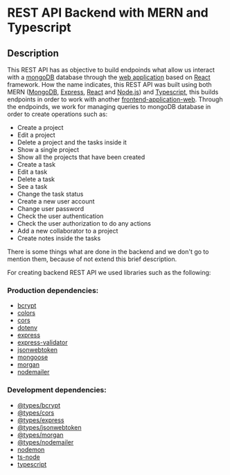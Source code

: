# REST API Backend with MERN and Typescript
## Description
This REST API has as objective to build endpoinds what allow us interact with a [mongoDB](https://www.mongodb.com/) database through the [web application]((https://github.com/LeopoldoAl/uptask_user_managet)) based on [React](https://react.dev/) framework.
How the name indicates, this REST API was built using both MERN ([MongoDB](https://www.mongodb.com/), [Express](https://expressjs.com/), [React](https://react.dev/) and [Node.js](https://nodejs.org/en)) and [Typescript](https://www.npmjs.com/package/typescript), this builds endpoints in order to work with another [frontend-application-web](https://github.com/LeopoldoAl/uptask_user_managet). Through the endpoinds, we work for managing queries to mongoDB database in order to create operations such as:
* Create a project
* Edit a project
* Delete a project and the tasks inside it
* Show a single project
* Show all the projects that have been created
* Create a task
* Edit a task
* Delete a task
* See a task
* Change the task status
* Create a new user account
* Change user password
* Check the user authentication 
* Check the user authorization to do any actions
* Add a new collaborator to a project
* Create notes inside the tasks

There is some things what are done in the backend and we don't go to mention them, because of not extend this brief description.

For creating backend REST API we used libraries such as the following:
### Production dependencies:
* [bcrypt](https://www.npmjs.com/package/bcrypt)
* [colors](https://www.npmjs.com/package/colors)
* [cors](https://www.npmjs.com/package/cors)
* [dotenv](https://www.npmjs.com/package/dotenv)
* [express](https://www.npmjs.com/package/express)
* [express-validator](https://www.npmjs.com/package/express-validator)
* [jsonwebtoken](https://www.npmjs.com/package/jsonwebtoken)
* [mongoose](https://www.npmjs.com/package/mongoose)
* [morgan](https://www.npmjs.com/package/morgan)
* [nodemailer](https://www.npmjs.com/package/nodemailer?activeTab=dependencies)
### Development dependencies:
- [@types/bcrypt](https://www.npmjs.com/package/@types/bcrypt)
- [@types/cors](https://www.npmjs.com/package/@types/cors)
- [@types/express](https://www.npmjs.com/package/@types/express)
- [@types/jsonwebtoken](https://www.npmjs.com/package/@types/jsonwebtoken)
- [@types/morgan](https://www.npmjs.com/package/@types/morgan)
- [@types/nodemailer](https://www.npmjs.com/package/@types/nodemailer)
- [nodemon](https://www.npmjs.com/package/nodemon)
- [ts-node](https://www.npmjs.com/package/ts-node)
- [typescript](https://www.npmjs.com/package/typescript)
